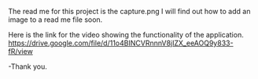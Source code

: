 The read me for this project is the capture.png I will find out how to add an image to a read me file soon.


Here is the link for the video showing the functionality of the application. https://drive.google.com/file/d/11o4BINCVRnnnV8jIZX_eeAOQ9y833-fR/view


-Thank you.